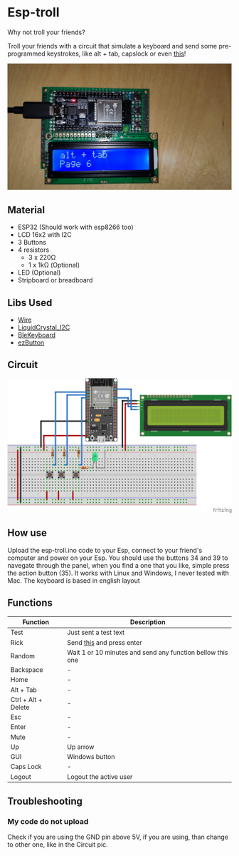 # Esp-troll
 Why not troll your friends?

Troll your friends with a circuit that simulate a keyboard and send some pre-programmed keystrokes, like alt + tab, capslock or even [this](https://www.youtube.com/watch?v=dQw4w9WgXcQ)!

![Device](/miscs/real_one.jpeg "Device")

## Material
 * ESP32 (Should work with esp8266 too)
 * LCD 16x2 with I2C
 * 3 Buttons
 * 4 resistors
   * 3 x 220Ω
   * 1 x 1kΩ (Optional)
 * LED (Optional)
 * Stripboard or breadboard

## Libs Used
 * [Wire](https://www.arduino.cc/en/reference/wire)
 * [LiquidCrystal_I2C](https://www.arduino.cc/reference/en/libraries/liquidcrystal-i2c/)
 * [BleKeyboard](https://github.com/T-vK/ESP32-BLE-Keyboard)
 * [ezButton](https://www.arduino.cc/reference/en/libraries/ezbutton/)

## Circuit
![Circuit](/miscs/circuit.png "Circuit")

## How use

Upload the esp-troll.ino code to your Esp, connect to your friend's computer and power on your Esp. You should use the buttons 34 and 39 to navegate through the panel, when you find a one that you like, simple press the action button (35).
It works with Linux and Windows, I never tested with Mac. The keyboard is based in english layout

## Functions

| Function            | Description                                                |
|---------------------|------------------------------------------------------------|
| Test                | Just sent a test text                                      |
| Rick                | Send [this](https://www.youtube.com/watch?v=dQw4w9WgXcQ) and press enter                              |
| Random              | Wait 1 or 10 minutes and send any function bellow this one |
| Backspace           | -                                                          |
| Home                | -                                                          |
| Alt + Tab           | -                                                          |
| Ctrl + Alt + Delete | -                                                          |
| Esc                 | -                                                          |
| Enter               | -                                                          |
| Mute                | -                                                          |
| Up                  | Up arrow                                                   |
| GUI                 | Windows button                                             |
| Caps Lock           | -                                                          |
| Logout              | Logout the active user                                     |

## Troubleshooting

### My code do not upload

Check if you are using the GND pin above 5V, if you are using, than change to other one, like in the Circuit pic.
